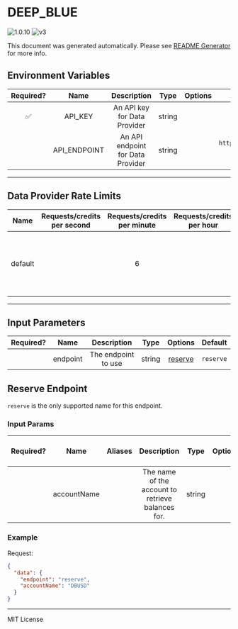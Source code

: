 # DEEP_BLUE

![1.0.10](https://img.shields.io/github/package-json/v/smartcontractkit/external-adapters-js?filename=packages/sources/deep-blue/package.json) ![v3](https://img.shields.io/badge/framework%20version-v3-blueviolet)

This document was generated automatically. Please see [README Generator](../../scripts#readme-generator) for more info.

## Environment Variables

| Required? |     Name     |            Description            |  Type  | Options |                            Default                            |
| :-------: | :----------: | :-------------------------------: | :----: | :-----: | :-----------------------------------------------------------: |
|    ✅     |   API_KEY    |   An API key for Data Provider    | string |         |                                                               |
|           | API_ENDPOINT | An API endpoint for Data Provider | string |         | `https://d0qqxbypoa.execute-api.ap-southeast-2.amazonaws.com` |

---

## Data Provider Rate Limits

|  Name   | Requests/credits per second | Requests/credits per minute | Requests/credits per hour |                                  Note                                   |
| :-----: | :-------------------------: | :-------------------------: | :-----------------------: | :---------------------------------------------------------------------: |
| default |                             |              6              |                           | Deep Blue does not describe a rate limit, but setting reasonable limits |

---

## Input Parameters

| Required? |   Name   |     Description     |  Type  |           Options            |  Default  |
| :-------: | :------: | :-----------------: | :----: | :--------------------------: | :-------: |
|           | endpoint | The endpoint to use | string | [reserve](#reserve-endpoint) | `reserve` |

## Reserve Endpoint

`reserve` is the only supported name for this endpoint.

### Input Params

| Required? |    Name     | Aliases |                    Description                    |  Type  | Options | Default | Depends On | Not Valid With |
| :-------: | :---------: | :-----: | :-----------------------------------------------: | :----: | :-----: | :-----: | :--------: | :------------: |
|           | accountName |         | The name of the account to retrieve balances for. | string |         | `DBUSD` |            |                |

### Example

Request:

```json
{
  "data": {
    "endpoint": "reserve",
    "accountName": "DBUSD"
  }
}
```

---

MIT License
